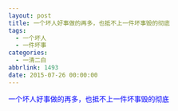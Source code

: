 ```yaml
---
layout: post
title: 一个坏人好事做的再多，也抵不上一件坏事毁的彻底
tags:
  - 一个坏人
  - 一件坏事
categories:
  - 一清二白
abbrlink: 1493
date: 2015-07-26 00:00:00
---
```


<!-- build time:Sat Jun 23 2018 12:05:15 GMT+0800 (中国标准时间) -->

<span style="color:#00f">一个坏人好事做的再多，也抵不上一件坏事毁的彻底</span>
<!-- rebuild by neat -->